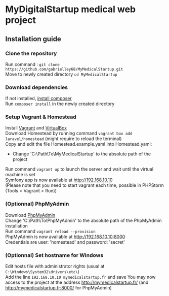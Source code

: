 # MyDigitalStartup medical web project
## Installation guide
### Clone the repository
Run command : `git clone https://github.com/gabrielley68/MyMedicalStartup.git`  
Move to newly created directory `cd MyMedicalStartup`  

### Download dependencies
If not installed, [install composer](https://getcomposer.org)  
Run `composer install` in the newly created directory

### Setup Vagrant & Homestead
Install [Vagrant](https://www.vagrantup.com/downloads.html) and [VirtualBox](https://www.virtualbox.org/wiki/Downloads)  
Download Homestead by running command `vagrant box add laravel/homestead` (might require to reload the terminal)  
Copy and edit the file Homestead.example.yaml into Homestead.yaml:  
 - Change 'C:\Path\To\MyMedicalStartup' to the absolute path of the project  

Run command `vagrant up` to launch the server and wait until the virtual machine is set  
Symfony app is now available at http://192.168.10.10   
(Please note that you need to start vagrant each time, possible in PHPStorm (Tools > Vagrant > Run))  
 
### (Optionnal) PhpMyAdmin
Download [PhpMyAdmin](https://www.phpmyadmin.net)  
Change 'C:\Path\To\PhpMyAdmin' to the absolute path of the PhpMyAdmin installation  
Run command `vagrant reload --provision`  
PhpMyAdmin is now available at http://192.168.10.10:8000  
Credentials are user: 'homestead' and password: 'secret'  
  
### (Optionnal) Set hostname for Windows
Edit hosts file with administrator rights (usual at `C:\Windows\System32\drivers\etc\`)  
Add the line `192.168.10.10 mymedicalstartup.fr` and save
You may now access to the project at the address http://mymedicalstartup.fr/ (and http://mymedicalstartup.fr:8000/ for PhpMyAdmin)
